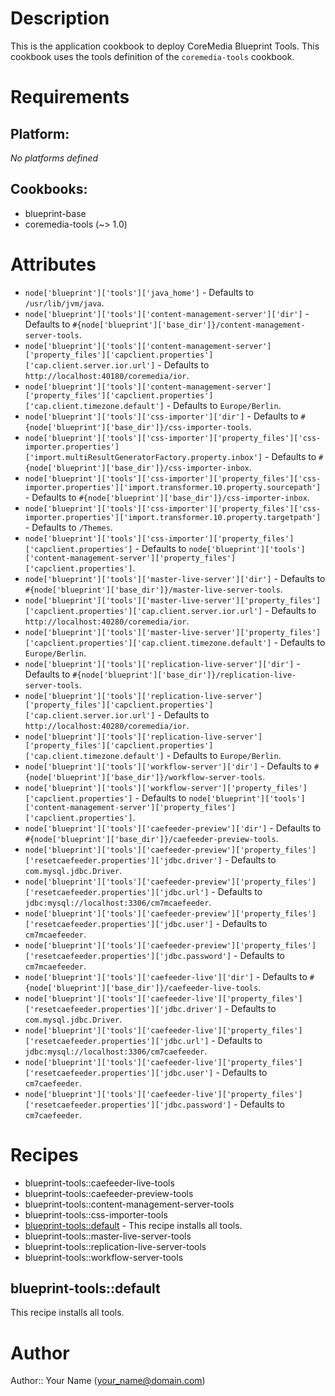 # Description

This is the application cookbook to deploy CoreMedia Blueprint Tools. This cookbook uses the tools definition of the `coremedia-tools` cookbook.

# Requirements

## Platform:

*No platforms defined*

## Cookbooks:

* blueprint-base
* coremedia-tools (~> 1.0)

# Attributes

* `node['blueprint']['tools']['java_home']` -  Defaults to `/usr/lib/jvm/java`.
* `node['blueprint']['tools']['content-management-server']['dir']` -  Defaults to `#{node['blueprint']['base_dir']}/content-management-server-tools`.
* `node['blueprint']['tools']['content-management-server']['property_files']['capclient.properties']['cap.client.server.ior.url']` -  Defaults to `http://localhost:40180/coremedia/ior`.
* `node['blueprint']['tools']['content-management-server']['property_files']['capclient.properties']['cap.client.timezone.default']` -  Defaults to `Europe/Berlin`.
* `node['blueprint']['tools']['css-importer']['dir']` -  Defaults to `#{node['blueprint']['base_dir']}/css-importer-tools`.
* `node['blueprint']['tools']['css-importer']['property_files']['css-importer.properties']['import.multiResultGeneratorFactory.property.inbox']` -  Defaults to `#{node['blueprint']['base_dir']}/css-importer-inbox`.
* `node['blueprint']['tools']['css-importer']['property_files']['css-importer.properties']['import.transformer.10.property.sourcepath']` -  Defaults to `#{node['blueprint']['base_dir']}/css-importer-inbox`.
* `node['blueprint']['tools']['css-importer']['property_files']['css-importer.properties']['import.transformer.10.property.targetpath']` -  Defaults to `/Themes`.
* `node['blueprint']['tools']['css-importer']['property_files']['capclient.properties']` -  Defaults to `node['blueprint']['tools']['content-management-server']['property_files']['capclient.properties']`.
* `node['blueprint']['tools']['master-live-server']['dir']` -  Defaults to `#{node['blueprint']['base_dir']}/master-live-server-tools`.
* `node['blueprint']['tools']['master-live-server']['property_files']['capclient.properties']['cap.client.server.ior.url']` -  Defaults to `http://localhost:40280/coremedia/ior`.
* `node['blueprint']['tools']['master-live-server']['property_files']['capclient.properties']['cap.client.timezone.default']` -  Defaults to `Europe/Berlin`.
* `node['blueprint']['tools']['replication-live-server']['dir']` -  Defaults to `#{node['blueprint']['base_dir']}/replication-live-server-tools`.
* `node['blueprint']['tools']['replication-live-server']['property_files']['capclient.properties']['cap.client.server.ior.url']` -  Defaults to `http://localhost:40280/coremedia/ior`.
* `node['blueprint']['tools']['replication-live-server']['property_files']['capclient.properties']['cap.client.timezone.default']` -  Defaults to `Europe/Berlin`.
* `node['blueprint']['tools']['workflow-server']['dir']` -  Defaults to `#{node['blueprint']['base_dir']}/workflow-server-tools`.
* `node['blueprint']['tools']['workflow-server']['property_files']['capclient.properties']` -  Defaults to `node['blueprint']['tools']['content-management-server']['property_files']['capclient.properties']`.
* `node['blueprint']['tools']['caefeeder-preview']['dir']` -  Defaults to `#{node['blueprint']['base_dir']}/caefeeder-preview-tools`.
* `node['blueprint']['tools']['caefeeder-preview']['property_files']['resetcaefeeder.properties']['jdbc.driver']` -  Defaults to `com.mysql.jdbc.Driver`.
* `node['blueprint']['tools']['caefeeder-preview']['property_files']['resetcaefeeder.properties']['jdbc.url']` -  Defaults to `jdbc:mysql://localhost:3306/cm7mcaefeeder`.
* `node['blueprint']['tools']['caefeeder-preview']['property_files']['resetcaefeeder.properties']['jdbc.user']` -  Defaults to `cm7mcaefeeder`.
* `node['blueprint']['tools']['caefeeder-preview']['property_files']['resetcaefeeder.properties']['jdbc.password']` -  Defaults to `cm7mcaefeeder`.
* `node['blueprint']['tools']['caefeeder-live']['dir']` -  Defaults to `#{node['blueprint']['base_dir']}/caefeeder-live-tools`.
* `node['blueprint']['tools']['caefeeder-live']['property_files']['resetcaefeeder.properties']['jdbc.driver']` -  Defaults to `com.mysql.jdbc.Driver`.
* `node['blueprint']['tools']['caefeeder-live']['property_files']['resetcaefeeder.properties']['jdbc.url']` -  Defaults to `jdbc:mysql://localhost:3306/cm7caefeeder`.
* `node['blueprint']['tools']['caefeeder-live']['property_files']['resetcaefeeder.properties']['jdbc.user']` -  Defaults to `cm7caefeeder`.
* `node['blueprint']['tools']['caefeeder-live']['property_files']['resetcaefeeder.properties']['jdbc.password']` -  Defaults to `cm7caefeeder`.

# Recipes

* blueprint-tools::caefeeder-live-tools
* blueprint-tools::caefeeder-preview-tools
* blueprint-tools::content-management-server-tools
* blueprint-tools::css-importer-tools
* [blueprint-tools::default](#blueprint-toolsdefault) - This recipe installs all tools.
* blueprint-tools::master-live-server-tools
* blueprint-tools::replication-live-server-tools
* blueprint-tools::workflow-server-tools

## blueprint-tools::default

This recipe installs all tools.

# Author

Author:: Your Name (<your_name@domain.com>)
